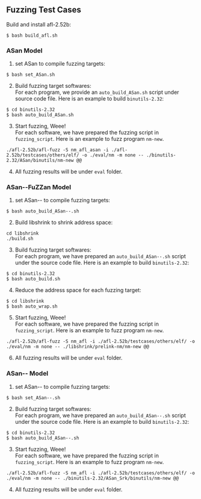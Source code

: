 ## Fuzzing Test Cases 
Build and install afl-2.52b:
```
$ bash build_afl.sh
```
### ASan Model
1. set ASan to compile fuzzing targets:
```
$ bash set_ASan.sh
```
2. Build fuzzing target softwares:\
For each program, we provide an `auto_build_ASan.sh` script under source code file. Here is an example to build `binutils-2.32`:
```
$ cd binutils-2.32
$ bash auto_build_ASan.sh
```
3. Start fuzzing, Weee!\
For each software, we have prepared the fuzzing script in `fuzzing_script`. Here is an example to fuzz program `nm-new`.
```
./afl-2.52b/afl-fuzz -S nm_afl_asan -i ./afl-2.52b/testcases/others/elf/ -o ./eval/nm -m none -- ./binutils-2.32/ASan/binutils/nm-new @@
```
4. All fuzzing results will be under `eval` folder.
### ASan--FuZZan Model
1. set ASan-- to compile fuzzing targets:
```
$ bash auto_build_ASan--.sh
```
2. Build libshrink to shrink address space:
```
cd libshrink
./build.sh
```
3. Build fuzzing target softwares:\
For each program, we have prepared an `auto_build_ASan--.sh` script under the source code file. Here is an example to build `binutils-2.32`:
```
$ cd binutils-2.32
$ bash auto_build.sh
```
4. Reduce the address space for each fuzzing target:
```
$ cd libshrink
$ bash auto_wrap.sh
```
5. Start fuzzing, Weee!\
For each software, we have prepared the fuzzing script in `fuzzing_script`. Here is an example to fuzz program `nm-new`.
```
./afl-2.52b/afl-fuzz -S nm_afl -i ./afl-2.52b/testcases/others/elf/ -o ./eval/nm -m none -- ./libshrink/prelink-nm/nm-new @@
```
6. All fuzzing results will be under `eval` folder.

### ASan-- Model
1. set ASan-- to compile fuzzing targets:
```
$ bash set_ASan--.sh
```
2. Build fuzzing target softwares:\
For each program, we have prepared an `auto_build_ASan--.sh` script under the source code file. Here is an example to build `binutils-2.32`:
```
$ cd binutils-2.32
$ bash auto_build_ASan--.sh
```
3. Start fuzzing, Weee!\
For each software, we have prepared the fuzzing script in `fuzzing_script`. Here is an example to fuzz program `nm-new`.
```
./afl-2.52b/afl-fuzz -S nm_afl -i ./afl-2.52b/testcases/others/elf/ -o ./eval/nm -m none -- ./binutils-2.32/ASan_Srk/binutils/nm-new @@
```
4. All fuzzing results will be under `eval` folder.
